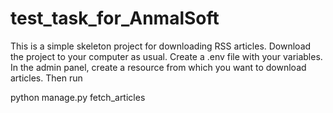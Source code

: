 # test_task_for_AnmalSoft
This is a simple skeleton project for downloading RSS articles. Download the project to your computer as usual. Create a .env file with your variables. In the admin panel, create a resource from which you want to download articles. Then run

 python manage.py fetch_articles